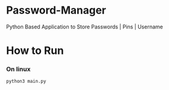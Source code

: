 # Password-Manager
Python Based Application to Store Passwords | Pins | Username 
# How to Run
### On linux
```sh
python3 main.py
```
